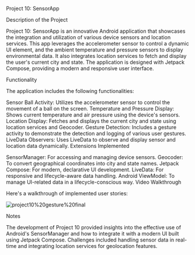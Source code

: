 Project 10: SensorApp

Description of the Project

Project 10: SensorApp is an innovative Android application that showcases the integration and utilization of various device sensors and location services. This app leverages the accelerometer sensor to control a dynamic UI element, and the ambient temperature and pressure sensors to display environmental data. It also integrates location services to fetch and display the user's current city and state. The application is designed with Jetpack Compose, providing a modern and responsive user interface.

Functionality

The application includes the following functionalities:

Sensor Ball Activity: Utilizes the accelerometer sensor to control the movement of a ball on the screen.
Temperature and Pressure Display: Shows current temperature and air pressure using the device's sensors.
Location Display: Fetches and displays the current city and state using location services and Geocoder.
Gesture Detection: Includes a gesture activity to demonstrate the detection and logging of various user gestures.
LiveData Observers: Uses LiveData to observe and display sensor and location data dynamically.
Extensions Implemented

SensorManager: For accessing and managing device sensors.
Geocoder: To convert geographical coordinates into city and state names.
Jetpack Compose: For modern, declarative UI development.
LiveData: For responsive and lifecycle-aware data handling.
Android ViewModel: To manage UI-related data in a lifecycle-conscious way.
Video Walkthrough

Here's a walkthrough of implemented user stories:

![project10%20gesture%20final](https://github.com/magacek/sensorApp/assets/70607808/4b0553fd-17e5-4394-8f20-c6612354c07b)


Notes

The development of Project 10 provided insights into the effective use of Android's SensorManager and how to integrate it with a modern UI built using Jetpack Compose. Challenges included handling sensor data in real-time and integrating location services for geolocation features.


